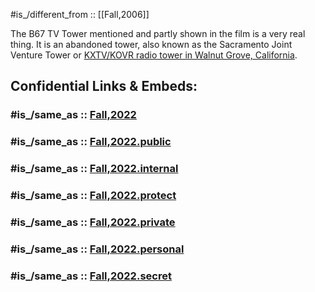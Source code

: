 
#is_/different_from :: [[Fall,2006]] 

The B67 TV Tower mentioned and partly shown in the film is a very real thing. 
It is an abandoned tower, also known as the Sacramento Joint Venture Tower or 
[KXTV/KOVR radio tower in Walnut Grove, California](https://en.wikipedia.org/wiki/KXTV/KOVR_tower). 


## Confidential Links & Embeds: 

### #is_/same_as :: [Fall,2022](/_Standards/Society/Communication/Media/Movie/Movie-Genre/Thriller-Movie/Fall,2022.md) 

### #is_/same_as :: [Fall,2022.public](/_public/Society/Communication/Media/Movie/Movie-Genre/Thriller-Movie/Fall,2022.public.md) 

### #is_/same_as :: [Fall,2022.internal](/_internal/Society/Communication/Media/Movie/Movie-Genre/Thriller-Movie/Fall,2022.internal.md) 

### #is_/same_as :: [Fall,2022.protect](/_protect/Society/Communication/Media/Movie/Movie-Genre/Thriller-Movie/Fall,2022.protect.md) 

### #is_/same_as :: [Fall,2022.private](/_private/Society/Communication/Media/Movie/Movie-Genre/Thriller-Movie/Fall,2022.private.md) 

### #is_/same_as :: [Fall,2022.personal](/_personal/Society/Communication/Media/Movie/Movie-Genre/Thriller-Movie/Fall,2022.personal.md) 

### #is_/same_as :: [Fall,2022.secret](/_secret/Society/Communication/Media/Movie/Movie-Genre/Thriller-Movie/Fall,2022.secret.md)

